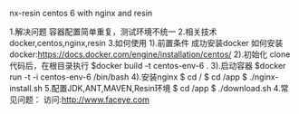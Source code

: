 nx-resin
centos 6 with nginx and resin

1.解决问题
  容器配置简单重复，测试环境不统一
2.相关技术
  docker,centos,nginx,resin
3.如何使用
  1).前置条件
     成功安装docker
     如何安装docker:https://docs.docker.com/engine/installation/centos/
  2).初始化
    clone代码后，在根目录执行
    $docker build -t centos-env-6 .
  3).启动容器
    $docker run -t -i centos-env-6 /bin/bash
  4).安装nginx
    $ cd /
    $ cd /app
    $ ./nginx-install.sh
  5.配置JDK,ANT,MAVEN,Resin环境
    $ cd /app
    $ ./download.sh
4.常见问题：
  访问:http://www.faceye.com

